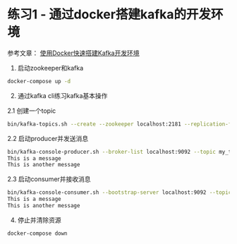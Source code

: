 # 练习1 - 通过docker搭建kafka的开发环境

参考文章： [使用Docker快速搭建Kafka开发环境](https://www.jianshu.com/p/ac03f126980e)

1. 启动zookeeper和kafka

```bash
docker-compose up -d
```

2. 通过kafka cli练习kafka基本操作

2.1 创建一个topic

```bash
bin/kafka-topics.sh --create --zookeeper localhost:2181 --replication-factor 1 --partitions 1 --topic my_topic
```

2.2 启动producer并发送消息

```bash
bin/kafka-console-producer.sh --broker-list localhost:9092 --topic my_topic
This is a message
This is another message
```

2.3 启动consumer并接收消息

```bash
bin/kafka-console-consumer.sh --bootstrap-server localhost:9092 --topic my_topic --from-beginning
This is a message
This is another message
```

4. 停止并清除资源

```bash
docker-compose down
```